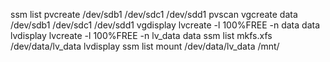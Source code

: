 ssm list
pvcreate /dev/sdb1 /dev/sdc1 /dev/sdd1
pvscan
vgcreate data /dev/sdb1 /dev/sdc1 /dev/sdd1
vgdisplay
lvcreate  -l 100%FREE -n data data
lvdisplay
lvcreate  -l 100%FREE -n lv_data data
ssm list
mkfs.xfs /dev/data/lv_data
lvdisplay
ssm list
mount /dev/data/lv_data /mnt/

